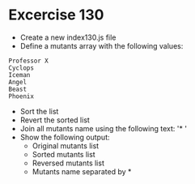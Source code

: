 # Excercise 130

* Create a new index130.js file
* Define a mutants array with the following values:

```
Professor X
Cyclops
Iceman
Angel
Beast
Phoenix
```

* Sort the list
* Revert the sorted list
* Join all mutants name using the following text: '* '
* Show the following output:
  * Original mutants list
  * Sorted mutants list
  * Reversed mutants list
  * Mutants name separated by *